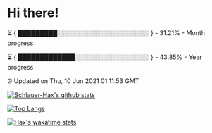 # Hi there!

⏳ { █████████░░░░░░░░░░░░░░░░░░░░░ } - 31.21% - Month progress

⏳ { █████████████░░░░░░░░░░░░░░░░░ } - 43.85% - Year progress

⏰ Updated on Thu, 10 Jun 2021 01:11:53 GMT


[![Schlauer-Hax's github stats](https://github-readme-stats.vercel.app/api?username=Schlauer-Hax&show_icons=true&theme=dark&count_private=true)](https://github.com/Schlauer-Hax)


[![Top Langs](https://github-readme-stats.vercel.app/api/top-langs/?username=Schlauer-Hax&layout=compact&theme=dark)](https://github.com/Schlauer-Hax?tab=repositories)


[![Hax's wakatime stats](https://github-readme-stats.vercel.app/api/wakatime?username=Hax&theme=dark)](https://wakatime.com/@Hax)

